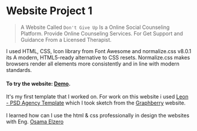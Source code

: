 # Website Project 1

> A Website Called `Don't Give Up` Is a Online Social Counseling Platform. Provide Online Counseling Services. For Get Support and Guidance From a Licensed Therapist.

I used HTML, CSS, Icon library from Font Awesome and normalize.css v8.0.1 its A modern, HTML5-ready alternative to CSS resets. Normalize.css makes browsers render all elements more consistently and in line with modern standards.

#### To try the website: [Demo](https://omar95-a.github.io/Website-Project-1/).

It's my first template that I worked on. For work on this website i used [Leon - PSD Agency Template](https://www.graphberry.com/item/leon-psd-agency-template) which I took sketch from the [Graphberry](https://www.graphberry.com) website. 
<br><br>
I learned how can I use the html & css professionally in design the websites with Eng. [Osama Elzero](https://elzero.org/category/courses/html-and-css-practice/)
